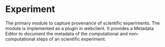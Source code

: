 # Experiment
The primary module to capture provenance of scientific experiments. The module is implemented as a plugin in webclient. It provides a Metadata Editor to document the metadata of the computational and non-computational steps of an scientific experiment.
